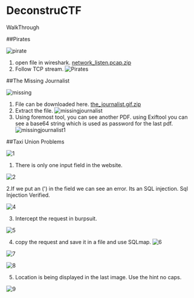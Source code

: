 # DeconstruCTF
WalkThrough


##Pirates

![pirate](https://user-images.githubusercontent.com/48149717/135705254-1d60b22e-dced-49aa-b67b-0a45673b65dc.jpg)
1. open file in wireshark.
[network_listen.pcap.zip](https://github.com/Nikdhayal/DeconstruCTF/files/7270930/network_listen.pcap.zip)
2. Follow TCP stream. 
![Pirates](https://user-images.githubusercontent.com/48149717/135705311-8044c1dd-a96d-48c7-a72b-6dc4d8554a03.jpg)


##The Missing Journalist


![missing](https://user-images.githubusercontent.com/48149717/135705352-e680b3eb-afed-4466-bc69-e353c1e93a2e.jpg)
1. File can be downloaded here.
[the_journalist.gif.zip](https://github.com/Nikdhayal/DeconstruCTF/files/7270932/the_journalist.gif.zip)
2. Extract the file.
![missingjournalist](https://user-images.githubusercontent.com/48149717/135705386-1628e7b2-9518-49c9-ae50-9b8e60cb0ab1.jpg)
3. Using foremost tool, you can see another PDF.
using Exiftool you can see a base64 string which is used as password for the last pdf.
![missingjournalist1](https://user-images.githubusercontent.com/48149717/135705405-36b75b6a-1f7d-40d7-83d0-a263d8e4669f.jpg)


##Taxi Union Problems 

![1](https://user-images.githubusercontent.com/48149717/135705514-0d1de0b2-e52f-419c-b932-996280e4b770.jpg)

1. There is only one input field in the website.

![2](https://user-images.githubusercontent.com/48149717/135705545-20adda77-482c-4487-9b6a-b7a84adf69f8.jpg)

2.If we put an (') in the field we can see an error. Its an SQL injection. Sql Injection Verified.

![4](https://user-images.githubusercontent.com/48149717/135705644-623ae09a-a7fb-4e76-b316-748573540ae1.jpg)

3. Intercept the request in burpsuit.

![5](https://user-images.githubusercontent.com/48149717/135705688-3b036575-1edf-4c1a-b306-44c2d4fe3220.jpg)

4. copy the request and save it in a file and use SQLmap.
![6](https://user-images.githubusercontent.com/48149717/135705724-a77098c4-58aa-4845-8569-998d1edf8c80.jpg)

![7](https://user-images.githubusercontent.com/48149717/135705735-f1378493-d988-47ef-99e0-51535f33b346.jpg)

![8](https://user-images.githubusercontent.com/48149717/135705737-4d5254f9-913f-4507-a9ad-209f6be97b36.jpg)

5. Location is being displayed in the last image. Use the hint no caps.

![9](https://user-images.githubusercontent.com/48149717/135705812-0e64ce33-40c9-4b5b-94a7-937dd7ce5b65.jpg)





